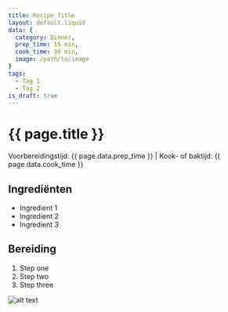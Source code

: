 ```yaml
---
title: Recipe Title
layout: default.liquid
data: {
  category: Dinner,
  prep_time: 15 min,
  cook_time: 30 min,
  image: /path/to/image
}
tags:
  - Tag 1
  - Tag 2
is_draft: true
---
```


# {{ page.title }}

Voorbereidingstijd: {{ page.data.prep_time }} | Kook- of baktijd: {{ page.data.cook_time }}

## Ingrediënten
- Ingredient 1
- Ingredient 2
- Ingredient 3

## Bereiding
1. Step one
2. Step two
3. Step three

![alt text](../../{{page.data.image}})